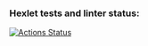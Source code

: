 ### Hexlet tests and linter status:
[![Actions Status](https://github.com/JustArk28/frontend-project-46/actions/workflows/hexlet-check.yml/badge.svg)](https://github.com/JustArk28/frontend-project-46/actions)